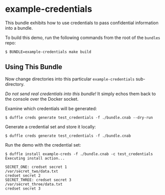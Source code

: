 # example-credentials

This bundle exhibits how to use credentials to pass confidential information into a bundle.

To build this demo, run the following commands from the root of the `bundles` repo:

```
$ BUNDLE=example-credentials make build
```

## Using This Bundle

Now change directories into this particular `example-credentials` sub-directory.

*Do not send real credentials into this bundle!* It simply echos them back to the console over the Docker socket.

Examine which credentials will be generated:

```console
$ duffle creds generate test_credentials -f ./bundle.cnab --dry-run
```

Generate a credential set and store it locally:

```console
$ duffle creds generate test_credentials -f ./bundle.cnab
```

Run the demo with the credential set:

```console
$ duffle install example-creds -f ./bundle.cnab -c test_credentials
Executing install action...

SECRET_ONE: credset secret 1
/var/secret_two/data.txt
credset secret 2
SECRET_THREE: credset secret 3
/var/secret_three/data.txt
credset secret 3
```